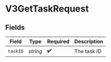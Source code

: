 # V3GetTaskRequest


## Fields

| Field              | Type               | Required           | Description        |
| ------------------ | ------------------ | ------------------ | ------------------ |
| `taskID`           | *string*           | :heavy_check_mark: | The task ID        |